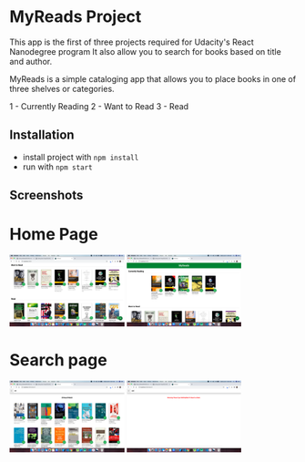 # MyReads Project

This app is the first of three projects required for Udacity's React Nanodegree program
It also allow you to search for books based on title and author.

MyReads is a simple cataloging app that allows you to place books in one of three shelves or categories.

1 - Currently Reading
2 - Want to Read
3 - Read

## Installation

- install project with `npm install`
- run with `npm start`

## Screenshots

<h1 >Home Page</h1>
<p float="left">
      <img src="./screenShot/A.PNG" width="40%"   /> 
      <img src="./screenShot/B.PNG" width="40%" /> 
</p>
 
<h1 >Search page</h1>
<p float="left">
      <img src="./screenShot/C.PNG" width="40%" /> 
      <img src="./screenShot/D.PNG" width="40%" /> 
</p>
